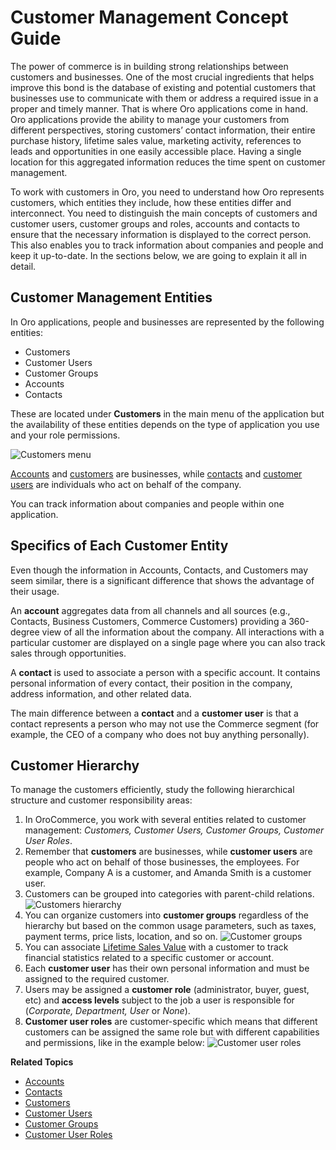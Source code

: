<a id="concept-guide-customers"></a>

# Customer Management Concept Guide

The power of commerce is in building strong relationships between customers and businesses. One of the most crucial ingredients that helps improve this bond is the database of existing and potential customers that businesses use to communicate with them or address a required issue in a proper and timely manner. That is where Oro applications come in hand. Oro applications provide the ability to manage your customers from different perspectives, storing customers’ contact information, their entire purchase history, lifetime sales value, marketing activity, references to leads and opportunities in one easily accessible place. Having a single location for this aggregated information reduces the time spent on customer management.

To work with customers in Oro, you need to understand how Oro represents customers, which entities they include, how these entities differ and interconnect. You need to distinguish the main concepts of customers and customer users, customer groups and roles, accounts and contacts to ensure that the necessary information is displayed to the correct person. This also enables you to track information about companies and people and keep it up-to-date. In the sections below, we are going to explain it all in detail.

## Customer Management Entities

In Oro applications, people and businesses are represented by the following entities:

* Customers
* Customer Users
* Customer Groups
* Accounts
* Contacts

These are located under **Customers** in the main menu of the application but the availability of these entities depends on the type of application you use and your role permissions.

![Customers menu](user/img/concept-guides/customers/customers_menu.png)

[Accounts](../../../glossary.md#term-Account) and [customers](../../../glossary.md#term-Customer) are businesses, while [contacts](../../../glossary.md#term-Contact) and [customer users](../../../glossary.md#term-Customer-User) are individuals who act on behalf of the company.

You can track information about companies and people within one application.

## Specifics of Each Customer Entity

Even though the information in Accounts, Contacts, and Customers may seem similar, there is a significant difference that shows the advantage of their usage.

An **account** aggregates data from all channels and all sources (e.g., Contacts, Business Customers, Commerce Customers) providing a 360-degree view of all the information about the company. All interactions with a particular customer are displayed on a single page where you can also track sales through opportunities.

A **contact** is used to associate a person with a specific account. It contains personal information of every contact, their position in the company, address information, and other related data.

The main difference between a **contact** and a **customer user** is that a contact represents a person who may not use the Commerce segment (for example, the CEO of a company who does not buy anything personally).

## Customer Hierarchy

To manage the customers efficiently, study the following hierarchical structure and customer responsibility areas:

1. In OroCommerce, you work with several entities related to customer management: *Customers, Customer Users, Customer Groups, Customer User Roles*.
2. Remember that **customers** are businesses, while **customer users** are people who act on behalf of those businesses, the employees. For example, Company A is a customer, and Amanda Smith is a customer user.
3. Customers can be grouped into categories with parent-child relations.
   ![Customers hierarchy](user/img/concept-guides/customers/customers_hierarchy.png)
4. You can organize customers into **customer groups** regardless of the hierarchy but based on the common usage parameters, such as taxes, payment terms, price lists, location, and so on.
   ![Customer groups](user/img/concept-guides/customers/customer_groups.png)
5. You can associate [Lifetime Sales Value](../../../glossary.md#term-Lifetime-Sales-Value) with a customer to track financial statistics related to a specific customer or account.
6. Each **customer user** has their own personal information and must be assigned to the required customer.
7. Users may be assigned a **customer role** (administrator, buyer, guest, etc) and **access levels** subject to the job a user is responsible for (*Corporate, Department, User* or *None*).
8. **Customer user roles** are customer-specific which means that different customers can be assigned the same role but with different capabilities and permissions, like in the example below:
   ![Customer user roles](user/img/concept-guides/customers/customer_user_roles.png)

**Related Topics**

* [Accounts](../../../back-office/customers/accounts/index.md#user-guide-accounts)
* [Contacts](../../../back-office/customers/contacts/index.md#user-guide-contacts)
* [Customers](../../../back-office/customers/customers/index.md#user-guide-customers)
* [Customer Users](../../../back-office/customers/customer-users/index.md#user-guide-customers-customer-users)
* [Customer Groups](../../../back-office/customers/customer-groups/index.md#user-guide-customer-groups)
* [Customer User Roles](../../../back-office/customers/customer-user-roles/index.md#user-guide-customers-customer-user-roles)
